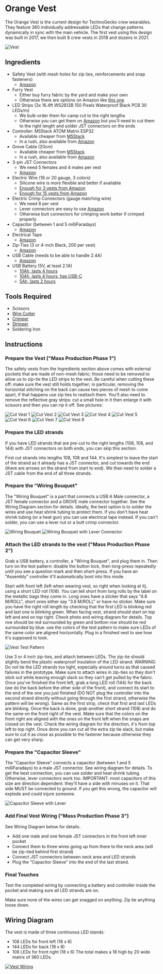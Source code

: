 # Orange Vest

The Orange Vest is the current design for TechnoGecko crew wearables.
They feature 360 individually addressable LEDs that change patterns
dynamically in sync with the main vehicle. The first vest using this
design was built in 2017, we then built 8 crew vests in 2018 and
dozens in 2021.

![Vest](images/vest.gif)

## Ingredients
  * Safety Vest (with mesh holes for zip ties, reinforcements and snap fasteners)
    * [Amazon](https://www.amazon.com/gp/product/B005FDOF76)
  * Furry Vest
    * Either buy furry fabric by the yard and make your own
    * Otherwise there are options on Amazon like [this one](https://www.amazon.com/gp/product/B077N7SZMH)
  * LED Strips (3x 16.4ft WS2812B 150 Pixels Waterproof Black PCB 30 LEDs/m)
    * We bulk-order them for camp cut to the right lengths
    * Otherwise you can get them on [Amazon](https://www.amazon.com/gp/product/B01LSF4Q00)
      but you'll need to cut them to the right length and solder JST connectors on the ends
  * Controller: M5Stack ATOM Matrix ESP32
    * Available cheaper from [M5Stack](https://shop.m5stack.com/collections/m5-atom/products/atom-matrix-esp32-development-kit)
    * In a rush, also available from [Amazon](https://www.amazon.com/dp/B078NQNXHD)
  * Grove Cable (20cm)
    * Available cheaper from [M5Stack](https://shop.m5stack.com/products/4pin-buckled-grove-cable?_pos=4&_sid=0f19af74e&_ss=r&variant=32050917081178)
    * In a rush, also available from [Amazon](https://www.amazon.com/dp/B01CNZ9RJO)
  * 3-pin JST Connectors
    * We need 5 females and 4 males per vest
    * [Amazon](https://www.amazon.com/dp/B00NBSH4CA)
  * Electric Wire (18 or 20 gauge, 3 colors)
    * Silicone wire is more flexible and better if available
    * [Enough for 3 vests from Amazon](https://www.amazon.com/dp/B08P5NB1XC)
    * [Enough for 15 vests from Amazon](https://www.amazon.com/dp/B089CW7YSR)
  * Electric Crimp Connectors (gauge matching wire)
    * We need 8 per vest
    * Lever connectors are easy to use [Amazon](https://www.amazon.com/dp/B07YWR55JT)
    * Otherwise butt connectors for crimping work better if crimped properly
  * Capacitor (between 1 and 5 milliFaradays)
    * [Amazon](https://amazon.com/gp/product/B07H55VB1L)
  * Electrical Tape
    * [Amazon](https://www.amazon.com/gp/product/B00004WCCL)
  * Zip-Ties (3 or 4-inch Black, 200 per vest)
    * [Amazon](https://www.amazon.com/dp/B078NT5F2B)
  * USB Cable (needs to be able to handle 2.4A)
    * [Amazon](https://www.amazon.com/dp/B08PQG7F32)
  * USB Battery (5V, at least 2.1A)
    * [10Ah, lasts 4 hours](https://www.amazon.com/gp/product/B00VWV8LD4)
    * [10Ah, lasts 4 hours, has USB-C](https://www.amazon.com/dp/B07YB9K7WJ)
    * [5Ah, lasts 2 hours](https://www.amazon.com/dp/B0862231VG)

## Tools Required
  * Scissors
  * [Wire Cutter](https://amazon.com/gp/product/B00FZPDG1K)
  * [Crimper](https://amazon.com/gp/product/B000JNNWQ2)
  * [Stripper](https://amazon.com/gp/product/B005JVJDIA)
  * Soldering Iron

## Instructions

### Prepare the Vest ("Mass Production Phase 1")

The safety vests from the Ingredients section above comes with external pockets
that are made of non-mesh fabric; those need to be removed to allow us to zip-tie
the LED strips to the vest. Be careful when cutting these off: make sure the vest
still holds together; in particular, removing the horizontal stitching on the back
can cause two pieces of mesh to come apart, if that happens use zip ties to
reattach them. You'll also need to remove the reflective gray strips: cut a small
hole in it then enlarge it with scissors and then you can rip it off. See pictures:

![Cut Vest 1](images/cutvest1.jpeg)
![Cut Vest 2](images/cutvest2.jpeg)
![Cut Vest 3](images/cutvest3.jpeg)
![Cut Vest 4](images/cutvest4.jpeg)
![Cut Vest 5](images/cutvest5.jpeg)
![Cut Vest 6](images/cutvest6.jpeg)
![Cut Vest 7](images/cutvest7.jpeg)
![Cut Vest 8](images/cutvest8.jpeg)

### Prepare the LED strands

If you have LED strands that are pre-cut to the right lengths (108, 108, and 144)
with JST connectors on both ends, you can skip this section.

First cut strands into lengths 108, 108 and 144. It's simplest to leave the start
of the strand as it already has a JST connector, and cut towards the end (there are
arrows on the strand from start to end). We then need to solder a JST cable from
the end of all three strands.

### Prepare the "Wiring Bouquet"

The "Wiring Bouquet" is a part that connects a USB A Male connector, a JST female
connector and a GROVE male connector together. See the Wiring Diagram section for
details. Ideally, the best option is to solder the wires and use heat shrink tubing
to protect them. If you don't have heat shrink tubing (or a heat gun) you can use
electrical tape instead. If you can't solder, you can use a lever nut or a butt
crimp connector.

![Wiring Bouquet](images/wiringbouquet.jpeg)
![Wiring Bouquet with Lever Connector](images/wiringbouquetlever.jpeg)

### Attach the LED strands to the vest ("Mass Production Phase 2")

Grab a USB battery, a controller, a "Wiring Bouquet", and plug them in.
Then turn on the test pattern: disable the button lock, then long-press
repeatedly until you see a question mark and then short-press.
If you have an "Assembly" controller it'll automatically boot into this mode.

Start with front left (left when wearing vest, so right when looking at it), using a
short LED roll (108). You can tell short from long rolls by the label on the metallic
bags they come in. Long ones have a sticker that says "4.8 M/ROLL", short ones either
say "3.6 M/ROLL" or have no sticker. Make sure you have the right roll length by
checking that the first LED is blinking red and last one is blinking green. When facing
vest, strand should start on top left and end on top right. Check photo and wiring
diagram for details. Top row should be red surrounded by green and bottom row should
be red surrounded by blue. use the colors of the test pattern to make sure LEDs of the
same color are aligned horizontally. Plug in a finished vest to see how it's supposed
to look.

![Vest Test Pattern](images/vesttestpattern.jpeg)

Use 3 or 4 inch zip-ties, and attach between LEDs. The zip-tie should slightly bend the
plastic waterproof insulation of the LED strand. WARNING: Do not tie the LED strands too
tight, especially around turns as that caused failures in the prototype. Make sure to attach
wires in zip-ties so they don't stick out while leaving enough slack so they can't get pulled
by the fabric. Once you've finished the front left, grab a long LED roll (144) for the back
(we do the back before the other side of the front), and connect its start to the end of the
one you just finished (DO NOT plug the controller into the second strand directly without going
through the first strand, otherwise the pattern will be wrong). Same as the first strip, check
that first and last LEDs are blinking. Once the back is done, grab another short strand (108)
and do the same on the front right of the vest. Make sure that the colors on the front right are
aligned with the ones on the front left when the snaps are closed on the vest. Check the wiring
diagram for the direction, it's from top left to top right. Once done you can cut all the extra
zip tie slack, but make sure to cut it as close as possible to the fastener because otherwise
they can get very sharp.

### Prepare the "Capacitor Sleeve"

The "Capacitor Sleeve" connects a capacitor (between 1 and 5 milliFaradays) to a male JST
connector. See wiring diagram for details. To get the best connection, you can use solder and
heat shrink tubing. Otherwise, lever connectors work too. IMPORTANT: most capacitors of this
size are direction dependent: they'll have a side with minuses on it. That side MUST be connected
to ground. If you get this wrong, the capacitor will explode and could injure someone.

![Capacitor Sleeve with Lever](images/capacitorsleevelever.jpeg)

### Add Final Vest Wiring ("Mass Production Phase 3")

See Wiring Diagram below for details.

  * Add one male and one female JST connectors in the front left inner pocket
  * Connect them to three wires going up from there to the neck area (will be zip-tied behind first strand)
  * Connect JST connectors between neck area and LED strands
  * Plug the "Capacitor Sleeve" into the end of the last strand.

### Final Touches

Test the completed wiring by connecting a battery and controller inside the pocket
and making sure all LED strands are on.

Make sure none of the wires can get snagged on anything. Zip tie anything loose down.

## Wiring Diagram

The vest is made of three continuous LED stands:
  * 108 LEDs for front left (18 x 6)
  * 144 LEDs for back (18 x 8)
  * 108 LEDs for front right (18 x 6) 
The total makes a 18 high by 20 wide matrix of 360 LEDs.

[![Vest Wiring](images/vestwiring.png)](images/vestwiring.html)
